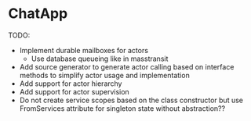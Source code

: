 # ChatApp

TODO:
* Implement durable mailboxes for actors
  * Use database queueing like in masstransit
* Add source generator to generate actor calling based on interface methods to simplify actor usage and implementation
* Add support for actor hierarchy
* Add support for actor supervision
* Do not create service scopes based on the class constructor but use FromServices attribute for singleton state without abstraction??
